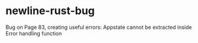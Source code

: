 # newline-rust-bug
Bug on Page 83, creating useful errors: Appstate cannot be extracted inside Error handling function
